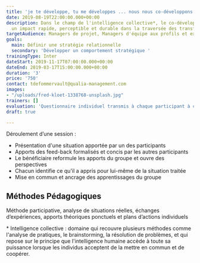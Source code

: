 ```yaml
---
title: 'je te développe, tu me développes ... nous nous co-développons ! '
date: 2019-08-19T22:00:00.000+00:00
description: Dans le champ de l'intelligence collective*, le co-développement permet
  un impact rapide, perceptible et durable dans la traversée des transformations.
targetAudience: Managers de projet, Managers d'équipe aux profils et expériences diversifiés
goals:
  main: Définir une stratégie relationnelle
  secondary: 'Développer un comportement stratégique '
trainingType: Inter
dateStart: 2019-11-17T07:00:00.000+00:00
dateEnd: 2019-03-17T15:00:00.000+00:00
duration: '3'
price: '750'
contact: tdefommervault@qualia-management.com
images:
- "/uploads/fred-kloet-1338768-unsplash.jpg"
trainers: []
evaluation: 'Questionnaire individuel transmis à chaque participant à chaud et à froid. '
draft: true

---
```

Déroulement d’une session :

* Présentation d'une situation apportée par un des participants
* Apports des feed-back formalisés et concis par les autres participants
* Le bénéficiaire reformule les apports du groupe et ouvre des perspectives
* Chacun identifie ce qu'il a appris pour lui-même de la situation traitée
* Mise en commun et ancrage des apprentissages du groupe

## Méthodes Pédagogiques

Méthode participative, analyse de situations réelles, échanges d’expériences, apports théoriques ponctuels et plans d’actions individuels

\* Intelligence collective : domaine qui recouvre plusieurs méthodes comme l'analyse de pratiques, le brainstorming, la résolution de problèmes, et qui repose sur le principe que l'intelligence humaine accède à toute sa puissance lorsque les individus acceptent de la mettre en commun et de coopérer.